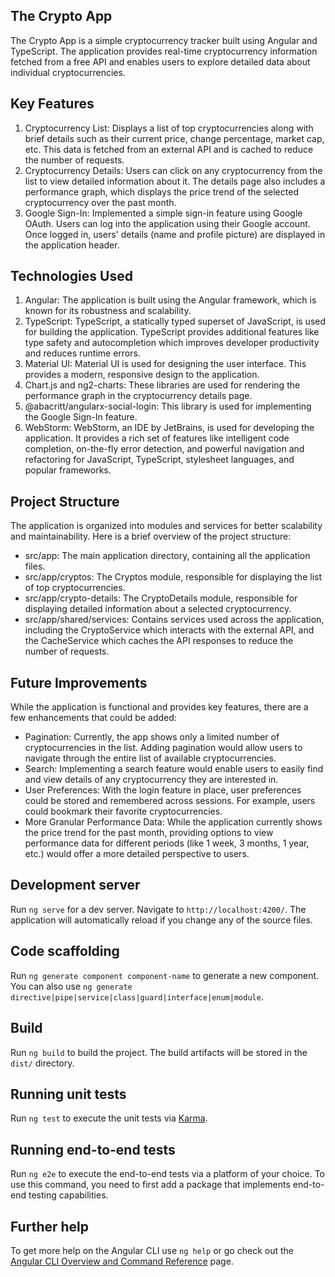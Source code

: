 ## The Crypto App
The Crypto App is a simple cryptocurrency tracker built using Angular and TypeScript. The application provides real-time cryptocurrency information fetched from a free API and enables users to explore detailed data about individual cryptocurrencies.
## Key Features
1.	Cryptocurrency List: Displays a list of top cryptocurrencies along with brief details such as their current price, change percentage, market cap, etc. This data is fetched from an external API and is cached to reduce the number of requests.
2.	Cryptocurrency Details: Users can click on any cryptocurrency from the list to view detailed information about it. The details page also includes a performance graph, which displays the price trend of the selected cryptocurrency over the past month.
3.	Google Sign-In: Implemented a simple sign-in feature using Google OAuth. Users can log into the application using their Google account. Once logged in, users' details (name and profile picture) are displayed in the application header.
## Technologies Used
1.	Angular: The application is built using the Angular framework, which is known for its robustness and scalability.
2.	TypeScript: TypeScript, a statically typed superset of JavaScript, is used for building the application. TypeScript provides additional features like type safety and autocompletion which improves developer productivity and reduces runtime errors.
3.	Material UI: Material UI is used for designing the user interface. This provides a modern, responsive design to the application.
4.	Chart.js and ng2-charts: These libraries are used for rendering the performance graph in the cryptocurrency details page.
5.	@abacritt/angularx-social-login: This library is used for implementing the Google Sign-In feature.
6.	WebStorm: WebStorm, an IDE by JetBrains, is used for developing the application. It provides a rich set of features like intelligent code completion, on-the-fly error detection, and powerful navigation and refactoring for JavaScript, TypeScript, stylesheet languages, and popular frameworks.
## Project Structure
The application is organized into modules and services for better scalability and maintainability. Here is a brief overview of the project structure:
*  src/app: The main application directory, containing all the application files.
* 	src/app/cryptos: The Cryptos module, responsible for displaying the list of top cryptocurrencies.
* 	src/app/crypto-details: The CryptoDetails module, responsible for displaying detailed information about a selected cryptocurrency.
* 	src/app/shared/services: Contains services used across the application, including the CryptoService which interacts with the external API, and the CacheService which caches the API responses to reduce the number of requests.
## Future Improvements
While the application is functional and provides key features, there are a few enhancements that could be added:
* Pagination: Currently, the app shows only a limited number of cryptocurrencies in the list. Adding pagination would allow users to navigate through the entire list of available cryptocurrencies.
* Search: Implementing a search feature would enable users to easily find and view details of any cryptocurrency they are interested in.
* User Preferences: With the login feature in place, user preferences could be stored and remembered across sessions. For example, users could bookmark their favorite cryptocurrencies.
* More Granular Performance Data: While the application currently shows the price trend for the past month, providing options to view performance data for different periods (like 1 week, 3 months, 1 year, etc.) would offer a more detailed perspective to users.

## Development server

Run `ng serve` for a dev server. Navigate to `http://localhost:4200/`. The application will automatically reload if you change any of the source files.

## Code scaffolding

Run `ng generate component component-name` to generate a new component. You can also use `ng generate directive|pipe|service|class|guard|interface|enum|module`.

## Build

Run `ng build` to build the project. The build artifacts will be stored in the `dist/` directory.

## Running unit tests

Run `ng test` to execute the unit tests via [Karma](https://karma-runner.github.io).

## Running end-to-end tests

Run `ng e2e` to execute the end-to-end tests via a platform of your choice. To use this command, you need to first add a package that implements end-to-end testing capabilities.

## Further help

To get more help on the Angular CLI use `ng help` or go check out the [Angular CLI Overview and Command Reference](https://angular.io/cli) page.
